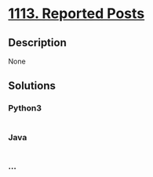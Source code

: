 # [1113. Reported Posts](https://leetcode.com/problems/reported-posts)

## Description
None


## Solutions


### Python3

```python

```

### Java

```java

```

### ...
```

```
